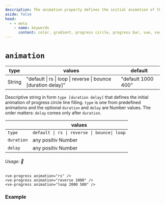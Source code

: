 ```yaml
---
description: The animation property defines the initial animation of the progress circle line.
aside: false
head:
  - - meta
    - name: keywords
      content: color, gradient, progress circle, progress bar, vue, vue3, vuejs, vue.js, dash, dashed, line
---
```


# `animation`

<Badge class="mt-2" type="success" text="Animated" />

| type   | values                                                        | default            |
|--------|---------------------------------------------------------------|--------------------|
| String | "default \| rs \| loop \| reverse \| bounce [duration delay]" | "default 1000 400" |

Descriptive string in form `type [duration delay]` that defines the initial animation of progress circle line filling. 
`type` is one from predefined animations and the optional `duration` and `delay` are Number values.
The order matters: `delay` comes only after `duration`.


|            | values                                      |
|------------|---------------------------------------------|
| `type`     | `default \| rs \| reverse \| bounce\| loop` |
| `duration` | any positiv Number                          |
| `delay  `  | any positiv Number                          |

###### Usage: 📜

```vue
<ve-progress animation="rs" />
<ve-progress animation="reverse 1000" />
<ve-progress animation="loop 2000 500" />
```

### Example

<script setup>
  import AnimationBasic from "../../.vitepress/theme/Guide/Animation/AnimationBasic.vue";
</script>

<p>

<AnimationBasic>
<template #code="{ animation, progress }">

```js-vue
<template>
  <ve-progress animation="{{animation}}" :progress="{{progress}}"/>
</template>
```

</template>
</AnimationBasic>

</p>
